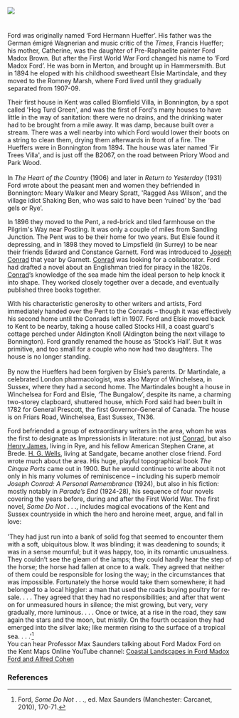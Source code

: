 <a href="https://dev.visual-essays.app"><img src="https://dev-visual-essays.netlify.app/images/ve-button.png"/></a>
<param author="Professor Max Saunders" banner="https://stor.artstor.org/stor/f3590125-3b05-42a0-b365-e33a8735353c" layout="vtl" title="Ford Madox Ford (1873-1939)" ve-config=""/>
<param aliases="Bonnington" eid="Q642884" ve-entity=""/>
<param aliases="Romney Marsh" eid="Q1506093" ve-entity=""/>
<param aliases="Postling" eid="Q2309424" ve-entity=""/>
<param aliases="Sandling Junction" eid="Q1863660" ve-entity=""/>
<param aliases="Aldington Knoll" eid="Q921173" ve-entity=""/>

#

Ford was originally named ‘Ford Hermann Hueffer’. His father was the German émigré Wagnerian and music critic of the _Times_, Francis Hueffer; his mother, Catherine, was the daughter of Pre-Raphaelite painter Ford Madox Brown. But after the First World War Ford changed his name to ‘Ford Madox Ford’. He was born in Merton, and brought up in Hammersmith. But in 1894 he eloped with his childhood sweetheart Elsie Martindale, and they moved to the Romney Marsh, where Ford lived until they gradually separated from 1907-09. 
<param ve-image-v2 manifest="https://iiif.juncture-digital.org/wc:Picture_of_Ford_Madox_Hueffer.jpg/manifest.json">
<param center="Q1506093" ve-map="" zoom="15"/>

Their first house in Kent was called Blomfield Villa, in Bonnington, by a spot called 'Hog Turd Green', and was the first of Ford's many houses to have little in the way of sanitation: there were no drains, and the drinking water had to be brought from a mile away. It was damp, because built over a stream. There was a well nearby into which Ford would lower their boots on a string to clean them, drying them afterwards in front of a fire. The Hueffers were in Bonnington from 1894. The house was later named 'Fir Trees Villa', and is just off the B2067, on the road between Priory Wood and Park Wood. 
<br/><br/>
In _The Heart of the Country_ (1906) and later in _Return to Yesterday_ (1931) Ford wrote about the peasant men and women they befriended in Bonnington: Meary Walker and Meary Spratt, 'Ragged Ass Wilson', and the village idiot Shaking Ben, who was said to have been ‘ruined’ by the ‘bad gels or Rye’. 
<param ve-image-v2 manifest="https://iiif.juncture-digital.org/wc:Close-up_of_Bonnington_Village_Sign_-_geograph.org.uk_-_2084868.jpg/manifest.json"> 
<param center="Q642884" ve-map="" zoom="15"/>

In 1896 they moved to the Pent, a red-brick and tiled farmhouse on the Pilgrim's Way near Postling. It was only a couple of miles from Sandling Junction. The Pent was to be their home for two years. But Elsie found it depressing, and in 1898 they moved to Limpsfield (in Surrey) to be near their friends Edward and Constance Garnett. Ford was introduced to [Joseph Conrad](/19c/19c-conrad-biography) that year by Garnett. [Conrad](/19c/19c-conrad-biography) was looking for a collaborator. Ford had drafted a novel about an Englishman tried for piracy in the 1820s. [Conrad](/19c/19c-conrad-biography)’s knowledge of the sea made him the ideal person to help knock it into shape. They worked closely together over a decade, and eventually published three books together.
<param ve-image-v2 manifest="https://iiif.juncture-digital.org/wc:Pent_Farm%2C_Postling_%28geograph_3467328%29.jpg/manifest.json">
<param center="Q2309424" ve-map="" zoom="15"/>

With his characteristic generosity to other writers and artists, Ford immediately handed over the Pent to the Conrads – though it was effectively his second home until the Conrads left in 1907. Ford and Elsie moved back to Kent to be nearby, taking a house called Stocks Hill, a coast guard's cottage perched under Aldington Knoll (Aldington being the next village to Bonnington). Ford grandly renamed the house as ‘Stock’s Hall’. But it was primitive, and too small for a couple who now had two daughters. The house is no longer standing.
<br/><br/>
By now the Hueffers had been forgiven by Elsie’s parents. Dr Martindale, a celebrated London pharmacologist, was also Mayor of Winchelsea, in Sussex, where they had a second home. The Martindales bought a house in Winchelsea for Ford and Elsie, ‘The Bungalow’, despite its name, a charming two-storey clapboard, shuttered house, which Ford said had been built in 1782 for General Prescott, the first Governor-General of Canada. The house is on Friars Road, Winchelsea, East Sussex, TN36.
<param ve-image-v2 manifest="https://iiif.juncture-digital.org/wc:View_of_Aldington_Knoll_-_geograph.org.uk_-_2127422.jpg/manifest.json">
<param center="Q921173" ve-map="" zoom="15"/>

Ford befriended a group of extraordinary writers in the area, whom he was the first to designate as Impressionists in literature: not just [Conrad](/19c/19c-conrad-biography), but also [Henry James](/19c/19c-jamesh-hever-castle), living in Rye, and his fellow American Stephen Crane, at Brede. [H. G. Wells](/20c/20c-wellshg-biography), living at Sandgate, became another close friend. Ford wrote much about the area. His huge, playful topographical book _The Cinque Ports_ came out in 1900. But he would continue to write about it not only in his many volumes of reminiscence – including his superb memoir _Joseph Conrad: A Personal Remembrance_ (1924), but also in his fiction: mostly notably in _Parade’s End_ (1924-28), his sequence of four novels covering the years before, during and after the First World War. The first novel, _Some Do Not_ . . ., includes magical evocations of the Kent and Sussex countryside in which the hero and heroine meet, argue, and fall in love:
<br/><br/>
'They had just run into a bank of solid fog that seemed to encounter them with a soft, ubiquitous blow. It was blinding; it was deadening to sounds; it was in a sense mournful; but it was happy, too, in its romantic unusualness. They couldn’t see the gleam of the lamps; they could hardly hear the step of the horse; the horse had fallen at once to a walk. They agreed that neither of them could be responsible for losing the way; in the circumstances that was impossible. Fortunately the horse would take them somewhere; it had belonged to a local higgler: a man that used the roads buying poultry for re-sale. . . . They agreed that they had no responsibilities; and after that went on for unmeasured hours in silence; the mist growing, but very, very gradually, more luminous. . . . Once or twice, at a rise in the road, they saw again the stars and the moon, but mistily. On the fourth occasion they had emerged into the silver lake; like mermen rising to the surface of a tropical sea. . . .'[^ref1]
<br/>
You can hear Professor Max Saunders talking about Ford Madox Ford on the Kent Maps Online YouTube channel: [Coastal Landscapes in Ford Madox Ford and Alfred Cohen](https://youtu.be/OXgKPijN82M)
<param ve-image-v2 manifest="https://iiif.juncture-digital.org/wc:Harold_Gilman_-_Romney_Marsh_-_B1975.4.329_-_Yale_Center_for_British_Art.jpg/manifest.json">

### References

[^ref1]: Ford, _Some Do Not_ . . ., ed. Max Saunders (Manchester: Carcanet, 2010), 170-71.
